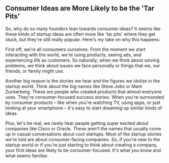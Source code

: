 ## Consumer Ideas are More Likely to be the 'Tar Pits'
So, why do so many founders lean towards consumer ideas? It seems like these kinds of startup ideas are often more like 'tar pits' where they get stuck, but they're still really popular. Here's my take on why this happens:

First off, we're all consumers ourselves. From the moment we start interacting with the world, we're using products, seeing ads, and experiencing life as customers. So naturally, when we think about solving problems, we think about issues we face personally or things that we, our friends, or family might use.

Another big reason is the stories we hear and the figures we idolize in the startup world. Think about the big names like Steve Jobs or Mark Zuckerberg. These are people who created products that almost everyone uses. They're consumer-focused success stories. When you're surrounded by consumer products – like when you're watching TV, using apps, or just looking at your smartphone – it's easy to start dreaming up similar kinds of ideas.

Plus, let's be real, we rarely hear people getting super excited about companies like Cisco or Oracle. These aren't the names that usually come up in casual conversations about cool startups. Most of the startup stories we're told are about consumer-facing companies. So, if you're new to the startup world or if you're just starting to think about creating a company, your first ideas are likely to be consumer-focused. It's what you know and what seems familiar.